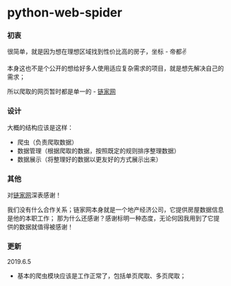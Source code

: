 # python-web-spider

### 初衷
很简单，就是因为想在理想区域找到性价比高的房子，坐标 - 帝都✌️

本身这也不是个公开的想给好多人使用适应复杂需求的项目，就是想先解决自己的需求；

所以爬取的网页暂时都是单一的 - [链家网](https://bj.lianjia.com/)

### 设计
大概的结构应该是这样：
- 爬虫（负责爬取数据）
- 数据管理（根据爬取的数据，按照既定的规则排序整理数据）
- 数据展示（将整理好的数据以更友好的方式展示出来）

### 其他
对[链家网](https://bj.lianjia.com/)深表感谢！

我们没有什么合作关系；链家网本身就是一个地产经济公司，它提供房屋数据信息是他的本职工作；
那为什么还感谢？感谢标明一种态度，无论何因我用到了它提供的数据就值得被感谢！


### 更新
2019.6.5
- 基本的爬虫模块应该是工作正常了，包括单页爬取、多页爬取；